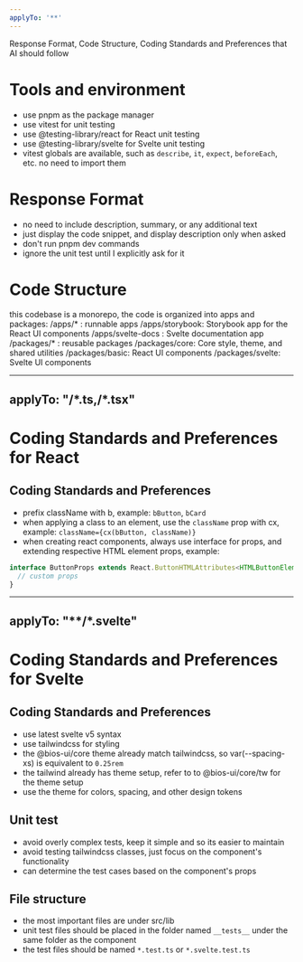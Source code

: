 ```yaml
---
applyTo: '**'
---
```

Response Format, Code Structure, Coding Standards and Preferences that AI should follow

# Tools and environment
- use pnpm as the package manager
- use vitest for unit testing
- use @testing-library/react for React unit testing
- use @testing-library/svelte for Svelte unit testing
- vitest globals are available, such as `describe`, `it`, `expect`, `beforeEach`, etc. no need to import them

# Response Format
- no need to include description, summary, or any additional text
- just display the code snippet, and display description only when asked
- don't run pnpm dev commands
- ignore the unit test until I explicitly ask for it

# Code Structure
this codebase is a monorepo, the code is organized into apps and packages:
/apps/* : runnable apps
/apps/storybook: Storybook app for the React UI components
/apps/svelte-docs : Svelte documentation app
/packages/* : reusable packages
/packages/core: Core style, theme, and shared utilities
/packages/basic: React UI components
/packages/svelte: Svelte UI components

---
applyTo: "**/*.ts,**/*.tsx"
---
# Coding Standards and Preferences for React

## Coding Standards and Preferences
- prefix className with b, example: `bButton`, `bCard`
- when applying a class to an element, use the `className` prop with cx, example: `className={cx(bButton, className)}`
- when creating react components, always use interface for props, and extending respective HTML element props, example:
```typescript
interface ButtonProps extends React.ButtonHTMLAttributes<HTMLButtonElement> {
  // custom props
}
```

---
applyTo: "**/*.svelte"
---
# Coding Standards and Preferences for Svelte

## Coding Standards and Preferences
- use latest svelte v5 syntax
- use tailwindcss for styling
- the @bios-ui/core theme already match tailwindcss, so var(--spacing-xs) is equivalent to `0.25rem`
- the tailwind already has theme setup, refer to to @bios-ui/core/tw for the theme setup
- use the theme for colors, spacing, and other design tokens

## Unit test
- avoid overly complex tests, keep it simple and so its easier to maintain
- avoid testing tailwindcss classes, just focus on the component's functionality
- can determine the test cases based on the component's props

## File structure
- the most important files are under src/lib
- unit test files should be placed in the folder named `__tests__` under the same folder as the component
- the test files should be named `*.test.ts` or `*.svelte.test.ts`